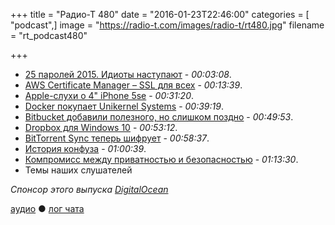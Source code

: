 +++
title = "Радио-Т 480"
date = "2016-01-23T22:46:00"
categories = [ "podcast",]
image = "https://radio-t.com/images/radio-t/rt480.jpg"
filename = "rt_podcast480"

+++

- [25 паролей 2015. Идиоты наступают](http://gizmodo.com/the-25-most-popular-passwords-of-2015-were-all-such-id-1753591514) - *00:03:08*.
- [AWS Certificate Manager – SSL для всех](https://aws.amazon.com/blogs/aws/new-aws-certificate-manager-deploy-ssltls-based-apps-on-aws/) - *00:13:39*.
- [Apple-слухи о 4" iPhone 5se](http://venturebeat.com/2016/01/22/apple-rumored-to-launch-4-inch-iphone-5se-and-new-apple-watch-models-in-march/) - *00:31:20*.
- [Docker покупает Unikernel Systems](http://techcrunch.com/2016/01/21/docker-acquires-unikernel-systems-as-it-looks-beyond-containers/) - *00:39:19*.
- [Bitbucket добавили полезного, но слишком поздно](http://thenextweb.com/dd/2016/01/21/bitbucket-adds-three-new-features-to-help-remote-teams-work-together/) - *00:49:53*.
- [Dropbox для Windows 10](http://arstechnica.com/information-technology/2016/01/dropboxs-new-windows-10-app-shows-the-highs-and-lows-of-the-platform/) - *00:53:12*.
- [BitTorrent Sync теперь шифрует](http://thenextweb.com/apps/2016/01/21/bittorrent-sync-adds-folder-encryption-and-other-features-for-power-users/) - *00:58:37*.
- [История конфуза](http://daniel.haxx.se/blog/2016/01/19/subject-urgent-warning/) - *01:00:39*.
- [Компромисс между приватностью и безопасностью](http://thenextweb.com/insider/2016/01/18/the-compromise-the-us-government-seeks-in-regards-to-encryptionbackdoors-doesnt-exist/) - *01:13:30*.
- Темы наших слушателей

_Спонсор этого выпуска [DigitalOcean](https://www.digitalocean.com)_

[аудио](http://cdn.radio-t.com/rt_podcast480.mp3) ● [лог чата](http://chat.radio-t.com/logs/radio-t-480.html)
<audio src="http://cdn.radio-t.com/rt_podcast480.mp3" preload="none"></audio>